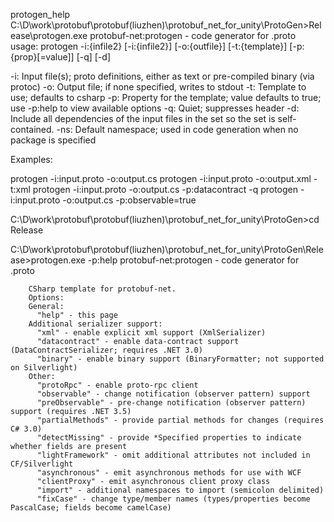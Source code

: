 protogen_help
C:\D\work\protobuf\protobuf(liuzhen)\protobuf_net_for_unity\ProtoGen>Release\protogen.exe
protobuf-net:protogen - code generator for .proto
usage: protogen -i:{infile2} [-i:{infile2}] [-o:{outfile}] [-t:{template}] [-p:{prop}[=value]] [-q] [-d]

-i: Input file(s); proto definitions, either as text or pre-compiled binary (via protoc)
-o: Output file; if none specified, writes to stdout
-t: Template to use; defaults to csharp
-p: Property for the template; value defaults to true; use -p:help to view available options
-q: Quiet; suppresses header
-d: Include all dependencies of the input files in the set so the set is self-contained.
-ns: Default namespace; used in code generation when no package is specified

Examples:

protogen -i:input.proto -o:output.cs
protogen -i:input.proto -o:output.xml -t:xml
protogen -i:input.proto -o:output.cs -p:datacontract -q
protogen -i:input.proto -o:output.cs -p:observable=true


C:\D\work\protobuf\protobuf(liuzhen)\protobuf_net_for_unity\ProtoGen>cd Release

C:\D\work\protobuf\protobuf(liuzhen)\protobuf_net_for_unity\ProtoGen\Release>protogen.exe -p:help
protobuf-net:protogen - code generator for .proto

        CSharp template for protobuf-net.
        Options:
        General:
          "help" - this page
        Additional serializer support:
          "xml" - enable explicit xml support (XmlSerializer)
          "datacontract" - enable data-contract support (DataContractSerializer; requires .NET 3.0)
          "binary" - enable binary support (BinaryFormatter; not supported on Silverlight)
        Other:
          "protoRpc" - enable proto-rpc client
          "observable" - change notification (observer pattern) support
          "preObservable" - pre-change notification (observer pattern) support (requires .NET 3.5)
          "partialMethods" - provide partial methods for changes (requires C# 3.0)
          "detectMissing" - provide *Specified properties to indicate whether fields are present
          "lightFramework" - omit additional attributes not included in CF/Silverlight
          "asynchronous" - emit asynchronous methods for use with WCF
          "clientProxy" - emit asynchronous client proxy class
          "import" - additional namespaces to import (semicolon delimited)
          "fixCase" - change type/member names (types/properties become PascalCase; fields become camelCase)
